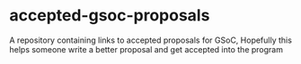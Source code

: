 # accepted-gsoc-proposals
A repository containing links to accepted proposals for GSoC, Hopefully this helps someone write a better proposal and get accepted into the program
